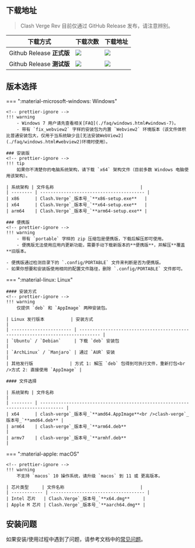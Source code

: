 ## 下载地址

> Clash Verge Rev 目前仅通过 GitHub Release 发布，请注意辨别。

| 下载方式                  | 下载次数                                                                                                          | 下载地址                                                                                                                                                                                |
| ------------------------- | ----------------------------------------------------------------------------------------------------------------- | --------------------------------------------------------------------------------------------------------------------------------------------------------------------------------------- |
| Github Release **正式版** | <img src="https://img.shields.io/github/downloads/clash-verge-rev/clash-verge-rev/latest/total?label=@latest">    | <a href='https://github.com/clash-verge-rev/clash-verge-rev/releases/latest' target="_blank"><img src="https://img.shields.io/github/v/release/clash-verge-rev/clash-verge-rev"></a>    |
| Github Release **测试版** | <img src="https://img.shields.io/github/downloads-pre/clash-verge-rev/clash-verge-rev/latest/total?label=@alpha"> | <a href='https://github.com/clash-verge-rev/clash-verge-rev/releases/tag/alpha' target="_blank"><img src="https://img.shields.io/github/v/release/clash-verge-rev/clash-verge-rev"></a> |

## 版本选择

=== ":material-microsoft-windows: Windows"

    <!-- prettier-ignore -->
    !!! warning
        - Windows 7 用户请先查看相关[FAQ](./faq/windows.html#windows-7)。
        - 带有 `fix_webview2` 字样的安装包为内置 `Webview2` 环境版本（该文件体积比普通安装包大，仅用于当系统缺少且[无法安装WebView2](./faq/windows.html#webview2)环境时使用）。

    ### 安装版
    <!-- prettier-ignore -->
    !!! tip
        如果你不清楚你的电脑系统架构，请下载 `x64` 架构文件（目前多数 Windows 电脑使用该架构）。

    | 系统架构 | 文件名称                                 |
    | -------- | ---------------------------------------- |
    | x86      | Clash.Verge`_版本号_`**x86-setup.exe**   |
    | x64      | Clash.Verge`_版本号_`**x64-setup.exe**   |
    | arm64    | Clash.Verge`_版本号_`**arm64-setup.exe** |

    ### 便携版
    <!-- prettier-ignore -->
    !!! warning
        - 带有 `portable` 字样的 zip 压缩包是便携版，下载后解压即可使用。
        - 便携版无法使用应用内更新功能，需要手动下载新版本的**便携版**，并解压**覆盖**旧版本。

    - 便携版通过检测目录下的 `.config/PORTABLE` 文件来判断是否为便携版。
    - 如果你想要和安装版使用相同的配置文件路径，删除 `.config/PORTABLE` 文件即可。

=== ":material-linux: Linux"

    #### 安装方式
    <!-- prettier-ignore -->
    !!! warning
        仅提供 `deb` 和 `AppImage` 两种安装包。

    | Linux 发行版本          | 安装方式                                                                       |
    | ----------------------- | ------------------------------------------------------------------------------ |
    | `Ubuntu` / `Debian`     | 下载 `deb` 安装包                                                              |
    | `ArchLinux` / `Manjaro` | 通过 `AUR` 安装                                                                |
    | 其他发行版              | 方式 1: 解压 `deb` 包得到可执行文件，重新打包<br />方式 2: 直接使用 `AppImage` |

    #### 文件选择

    | 系统架构 | 文件名称                                                                        |
    | -------- | ------------------------------------------------------------------------------- |
    | x64      | clash-verge`_版本号_`**amd64.AppImage**<br />clash-verge`_版本号_`**amd64.deb** |
    | arm64    | clash-verge`_版本号_`**arm64.deb**                                              |
    | armv7    | clash-verge`_版本号_`**armhf.deb**                                              |

=== ":material-apple: macOS"

    <!-- prettier-ignore -->
    !!! warning
        不支持 `macos` 10 操作系统，请升级 `macos` 到 11 或 更高版本。

    | 芯片类型     | 文件名称                             |
    | ------------ | ------------------------------------ |
    | Intel 芯片   | Clash.Verge`_版本号_`**x64.dmg**     |
    | Apple M 芯片 | Clash.Verge`_版本号_`**aarch64.dmg** |

## 安装问题

如果安装/使用过程中遇到了问题，请参考文档中的[常见问题](./faq/install.md)。
